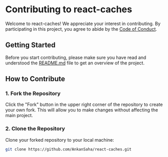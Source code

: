 # Contributing to react-caches

Welcome to react-caches! We appreciate your interest in contributing. By participating in this project, you agree to abide by the [Code of Conduct](CODE_OF_CONDUCT.md).

## Getting Started

Before you start contributing, please make sure you have read and understood the [README.md](README.md) file to get an overview of the project.

## How to Contribute

### 1. Fork the Repository

Click the "Fork" button in the upper right corner of the repository to create your own fork. This will allow you to make changes without affecting the main project.

### 2. Clone the Repository

Clone your forked repository to your local machine:

```bash
git clone https://github.com/AnkanSaha/react-caches.git
```
